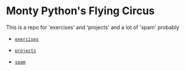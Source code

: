 # Monty Python's Flying Circus

This is a repo for 'exercises' and 'projects' and a lot of 'spam' probably

- [`exercises`](https://github.com/jfremzrai/Python/tree/master/exercises)

- [`projects`](https://github.com/jfremzrai/Python/tree/master/projects)

- [`spam`](https://github.com/jfremzrai/Python/tree/master/spam)